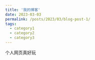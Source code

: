 ```yaml
---
title: '我的博客'
date: 2023-03-03
permalink: /posts/2023/03/blog-post-1/
tags:
  - category1
  - category2
  - category3
---
```



个人网页真好玩